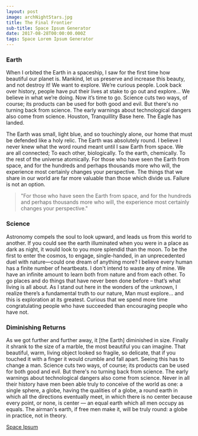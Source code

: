 ```yaml
---
layout: post
image: archNightStars.jpg
title: The Final Frontier
sub-title: Space Ipsum Generator
date: 2017-08-28T00:00:00.000Z
tags: Space Lorem Ipsum Generator
---
```

### Earth
When I orbited the Earth in a spaceship, I saw for the first time how beautiful our planet is. Mankind, let us preserve and increase this beauty, and not destroy it! We want to explore. We’re curious people. Look back over history, people have put their lives at stake to go out and explore... We believe in what we’re doing. Now it’s time to go. Science cuts two ways, of course; its products can be used for both good and evil. But there's no turning back from science. The early warnings about technological dangers also come from science. Houston, Tranquillity Base here. The Eagle has landed.

The Earth was small, light blue, and so touchingly alone, our home that must be defended like a holy relic. The Earth was absolutely round. I believe I never knew what the word round meant until I saw Earth from space. We are all connected; To each other, biologically. To the earth, chemically. To the rest of the universe atomically. For those who have seen the Earth from space, and for the hundreds and perhaps thousands more who will, the experience most certainly changes your perspective. The things that we share in our world are far more valuable than those which divide us. Failure is not an option.

> "For those who have seen the Earth from space, and for the hundreds and perhaps thousands more who will, the experience most certainly changes your perspective."

### Science
Astronomy compels the soul to look upward, and leads us from this world to another. If you could see the earth illuminated when you were in a place as dark as night, it would look to you more splendid than the moon. To be the first to enter the cosmos, to engage, single-handed, in an unprecedented duel with nature—could one dream of anything more? I believe every human has a finite number of heartbeats. I don't intend to waste any of mine. We have an infinite amount to learn both from nature and from each other. To go places and do things that have never been done before – that’s what living is all about. As I stand out here in the wonders of the unknown, I realize there’s a fundamental truth to our nature, Man must explore... and this is exploration at its greatest. Curious that we spend more time congratulating people who have succeeded than encouraging people who have not.

### Diminishing Returns
As we got further and further away, it [the Earth] diminished in size. Finally it shrank to the size of a marble, the most beautiful you can imagine. That beautiful, warm, living object looked so fragile, so delicate, that if you touched it with a finger it would crumble and fall apart. Seeing this has to change a man. Science cuts two ways, of course; its products can be used for both good and evil. But there's no turning back from science. The early warnings about technological dangers also come from science. Never in all their history have men been able truly to conceive of the world as one: a single sphere, a globe, having the qualities of a globe, a round earth in which all the directions eventually meet, in which there is no center because every point, or none, is center — an equal earth which all men occupy as equals. The airman's earth, if free men make it, will be truly round: a globe in practice, not in theory.

[Space Ipsum](http://spaceipsum.com/)
